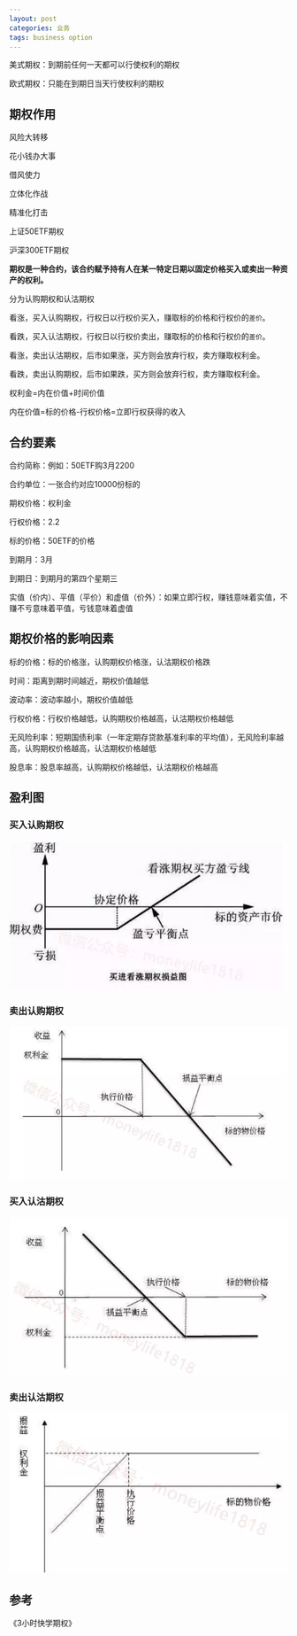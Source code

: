 ```yaml
---
layout: post
categories: 业务
tags: business option
---
```


美式期权：到期前任何一天都可以行使权利的期权

欧式期权：只能在到期日当天行使权利的期权



## 期权作用

风险大转移

花小钱办大事

借风使力

立体化作战

精准化打击



上证50ETF期权

沪深300ETF期权

**期权是一种合约，该合约赋予持有人在某一特定日期以固定价格买入或卖出一种资产的权利。**

分为认购期权和认沽期权

看涨，买入认购期权，行权日以行权价买入，赚取标的价格和行权价的`差价`。

看跌，买入认沽期权，行权日以行权价卖出，赚取标的价格和行权价的`差价`。



看涨，卖出认沽期权，后市如果涨，买方则会放弃行权，卖方赚取权利金。

看跌，卖出认购期权，后市如果跌，买方则会放弃行权，卖方赚取权利金。





权利金=内在价值+时间价值

内在价值=标的价格-行权价格=立即行权获得的收入





## 合约要素

合约简称：例如：50ETF购3月2200

合约单位：一张合约对应10000份标的

期权价格：权利金

行权价格：2.2

标的价格：50ETF的价格

到期月：3月

到期日：到期月的第四个星期三



实值（价内）、平值（平价）和虚值（价外）：如果立即行权，赚钱意味着实值，不赚不亏意味着平值，亏钱意味着虚值

## 期权价格的影响因素

标的价格：标的价格涨，认购期权价格涨，认沽期权价格跌

时间：距离到期时间越近，期权价值越低

波动率：波动率越小，期权价值越低

行权价格：行权价格越低，认购期权价格越高，认沽期权价格越低

无风险利率：短期国债利率（一年定期存贷款基准利率的平均值），无风险利率越高，认购期权价格越高，认沽期权价格越低

股息率：股息率越高，认购期权价格越低，认沽期权价格越高



## 盈利图

### 买入认购期权

![buy-call-option](/images/buy-call-option.webp)

### 卖出认购期权

![sale-call-option](/images/sale-call-option.webp)

### 买入认沽期权

![buy-put-option](/images/buy-put-option.webp)

### 卖出认沽期权

![sale-put-option](/images/sale-put-option.webp)

## 参考

《3小时快学期权》